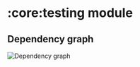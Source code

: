 # :core:testing module
## Dependency graph
![Dependency graph](../../docs/images/graphs/dep_graph_core_testing.svg)
